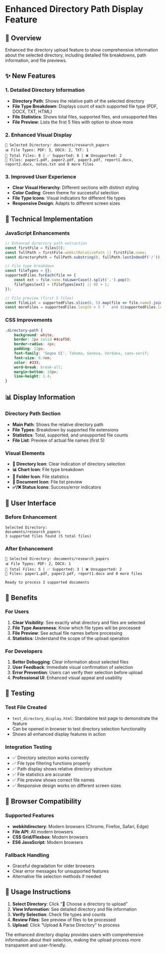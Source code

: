 # Enhanced Directory Path Display Feature

## 🎯 **Overview**
Enhanced the directory upload feature to show comprehensive information about the selected directory, including detailed file breakdowns, path information, and file previews.

## ✨ **New Features**

### 1. **Detailed Directory Information**
- **Directory Path**: Shows the relative path of the selected directory
- **File Type Breakdown**: Displays count of each supported file type (PDF, DOCX, TXT, HTML)
- **File Statistics**: Shows total files, supported files, and unsupported files
- **File Preview**: Lists the first 5 files with option to show more

### 2. **Enhanced Visual Display**
```
📁 Selected Directory: documents/research_papers
📊 File Types: PDF: 3, DOCX: 2, TXT: 1
📂 Total Files: 8 | ✅ Supported: 6 | ❌ Unsupported: 2
📄 Files: paper1.pdf, paper2.pdf, paper3.pdf, report1.docx, report2.docx, notes.txt and 0 more files
```

### 3. **Improved User Experience**
- **Clear Visual Hierarchy**: Different sections with distinct styling
- **Color Coding**: Green theme for successful selection
- **File Type Icons**: Visual indicators for different file types
- **Responsive Design**: Adapts to different screen sizes

## 🔧 **Technical Implementation**

### **JavaScript Enhancements**
```javascript
// Enhanced directory path extraction
const firstFile = files[0];
const fullPath = firstFile.webkitRelativePath || firstFile.name;
const directoryPath = fullPath.substring(0, fullPath.lastIndexOf('/'));

// File type breakdown
const fileTypes = {};
supportedFiles.forEach(file => {
    const ext = file.name.toLowerCase().split('.').pop();
    fileTypes[ext] = (fileTypes[ext] || 0) + 1;
});

// File preview (first 5 files)
const fileList = supportedFiles.slice(0, 5).map(file => file.name).join(', ');
const moreFiles = supportedFiles.length > 5 ? ` and ${supportedFiles.length - 5} more files` : '';
```

### **CSS Improvements**
```css
.directory-path {
    background: white;
    border: 1px solid #4caf50;
    border-radius: 4px;
    padding: 12px;
    font-family: 'Segoe UI', Tahoma, Geneva, Verdana, sans-serif;
    font-size: 0.9em;
    color: #333;
    word-break: break-all;
    margin-bottom: 10px;
    line-height: 1.4;
}
```

## 📊 **Display Information**

### **Directory Path Section**
- **Main Path**: Shows the relative directory path
- **File Types**: Breakdown by supported file extensions
- **Statistics**: Total, supported, and unsupported file counts
- **File List**: Preview of actual file names (first 5)

### **Visual Elements**
- **📁 Directory Icon**: Clear indication of directory selection
- **📊 Chart Icon**: File type breakdown
- **📂 Folder Icon**: File statistics
- **📄 Document Icon**: File list preview
- **✅/❌ Status Icons**: Success/error indicators

## 🎨 **User Interface**

### **Before Enhancement**
```
Selected Directory:
documents/research_papers
3 supported files found (5 total files)
```

### **After Enhancement**
```
📁 Selected Directory: documents/research_papers
📊 File Types: PDF: 2, DOCX: 1
📂 Total Files: 5 | ✅ Supported: 3 | ❌ Unsupported: 2
📄 Files: paper1.pdf, paper2.pdf, report1.docx and 0 more files

Ready to process 3 supported documents
```

## 🚀 **Benefits**

### **For Users**
1. **Clear Visibility**: See exactly what directory and files are selected
2. **File Type Awareness**: Know which file types will be processed
3. **File Preview**: See actual file names before processing
4. **Statistics**: Understand the scope of the upload operation

### **For Developers**
1. **Better Debugging**: Clear information about selected files
2. **User Feedback**: Immediate visual confirmation of selection
3. **Error Prevention**: Users can verify their selection before upload
4. **Professional UI**: Enhanced visual appeal and usability

## 🧪 **Testing**

### **Test File Created**
- `test_directory_display.html`: Standalone test page to demonstrate the feature
- Can be opened in browser to test directory selection functionality
- Shows all enhanced display features in action

### **Integration Testing**
- ✅ Directory selection works correctly
- ✅ File type filtering functions properly
- ✅ Path display shows relative directory structure
- ✅ File statistics are accurate
- ✅ File preview shows correct file names
- ✅ Responsive design works on different screen sizes

## 📱 **Browser Compatibility**

### **Supported Features**
- **webkitdirectory**: Modern browsers (Chrome, Firefox, Safari, Edge)
- **File API**: All modern browsers
- **CSS Grid/Flexbox**: Modern browsers
- **ES6 JavaScript**: Modern browsers

### **Fallback Handling**
- Graceful degradation for older browsers
- Clear error messages for unsupported features
- Alternative file selection methods if needed

## 🎯 **Usage Instructions**

1. **Select Directory**: Click "📁 Choose a directory to upload"
2. **View Information**: See detailed directory and file information
3. **Verify Selection**: Check file types and counts
4. **Review Files**: See preview of files to be processed
5. **Upload**: Click "Upload & Parse Directory" to process

The enhanced directory display provides users with comprehensive information about their selection, making the upload process more transparent and user-friendly.
